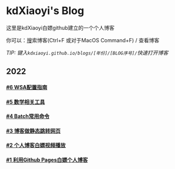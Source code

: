 # kdXiaoyi's Blog
这里是kdXiaoyi白嫖github建立的一个个人博客

你可以：[搜](/search.html)索博客(Ctrl+F 或对于MacOS Command+F) / 查看博客

_TIP: 键入`kdxiaoyi.github.io/blogs/[年份]/[BLOG序号]/`快速打开博客_
## 2022
#### [#6 WSA配置指南](/blogs/2022/6)
#### [#5 数学相关工具](/blogs/2022/5)
#### [#4 Batch常用命令](/blogs/2022/4)
#### [#3 博客做静态跳转网页](/blogs/2022/3)
#### [#2 个人博客白嫖视频播放](/blogs/2022/2)
#### [#1 利用Github Pages白嫖个人博客](/blogs/2022/1)